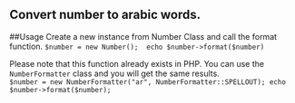 ## Convert number to arabic words.

##Usage
Create a new instance from Number Class and call the format function.
``$number = new Number(); 
  echo $number->format($number)``
  
  
Please note that this function already exists in PHP.
You can use the ``NumberFormatter`` class and you will get the same results.  
``$number = new NumberFormatter("ar", NumberFormatter::SPELLOUT);
  echo $number->format($number); ``